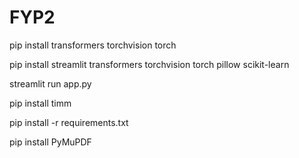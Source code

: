 # FYP2

pip install transformers torchvision torch

pip install streamlit transformers torchvision torch pillow scikit-learn

streamlit run app.py

pip install timm

pip install -r requirements.txt

pip install PyMuPDF
